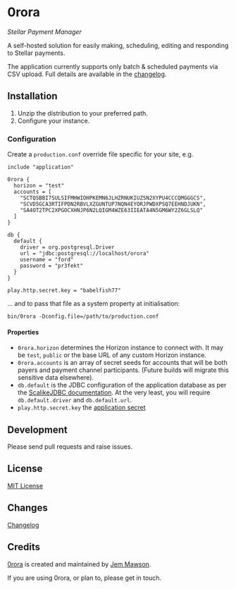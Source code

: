 # 0rora

_Stellar Payment Manager_

A self-hosted solution for easily making, scheduling, editing and responding to Stellar payments.

The application currently supports only batch & scheduled payments via CSV upload. Full details are available in the 
[changelog](CHANGELOG.md).


## Installation

1. Unzip the distribution to your preferred path.
2. Configure your instance.

### Configuration

Create a `production.conf` override file specific for your site, e.g.

```hocon
include "application"

0rora {
  horizon = "test"
  accounts = [
    "SCTQSBBI7SULSIFMHWIOHPKEMN6JLHZRNUKIUZSN2XYPU4CCCQMGGGCS",
    "SCVD5GCA3RTIFPDN2RBVLXZGUNTUP7NQN4EYORJPWDXPSQ7EEHNDJUKN",
    "SA4OT2TPC2XPGOCXHNJP6N2LQIGM4WZE63IIEATA4N5GM6WY2Z6GLSLQ"
  ]
}

db {
  default {
    driver = org.postgresql.Driver
    url = "jdbc:postgresql://localhost/orora"
    username = "ford"
    password = "pr3fekt"
  }
}

play.http.secret.key = "babelfish77"
```

... and to pass that file as a system property at initialisation:

`bin/0rora -Dconfig.file=/path/to/production.conf`


#### Properties

- `0rora.horizon` determines the Horizon instance to connect with. It may be `test`, `public` or the base URL of any 
    custom Horizon instance. 
- `0rora.accounts` is an array of secret seeds for accounts that will be both payers and payment channel participants.
    (Future builds will migrate this sensitive data elsewhere).
- `db.default` is the JDBC configuration of the application database as per the [ScalikeJDBC documentation](http://scalikejdbc.org/documentation/configuration.html#scalikejdbc-config).
    At the very least, you will require `db.default.driver` and `db.default.url`.
- `play.http.secret.key` the [application secret](https://www.playframework.com/documentation/2.7.x/ApplicationSecret)


## Development

Please send pull requests and raise issues.

## License

[MIT License](LICENSE.txt)

## Changes

[Changelog](CHANGELOG.md)

## Credits

[0rora](https://0rora.com/) is created and maintained by [Jem Mawson](https://keybase.io/jem).

If you are using 0rora, or plan to, please get in touch. 
